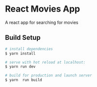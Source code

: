 # React Movies App

A react app for searching for movies

## Build Setup

``` bash
# install dependencies
$ yarn install

# serve with hot reload at localhost:
$ yarn run dev

# build for production and launch server
$ yarn  run build


